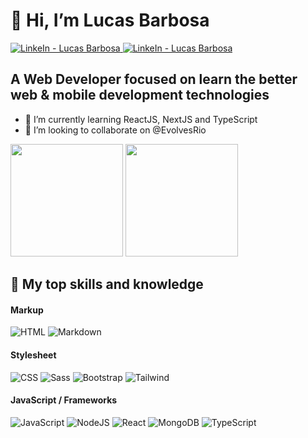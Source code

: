 # 👋 Hi, I’m Lucas Barbosa
<a href="https://www.linkedin.com/in/lucasbpereira/" target="_blank" >
  <img src="https://img.shields.io/badge/-Lucas%20Barbosa-0194DD?style=flat-square&logo=Linkedin&logoColor=white/" alt="LinkeIn - Lucas Barbosa" />
</a>
<a href="mailto:lucasbpereira97@gmail.com" target="_blank" >
  <img src="https://img.shields.io/badge/-lucasbpereira97@gmail.com-0194DD?style=flat-square&logo=Gmail&logoColor=white" alt="LinkeIn - Lucas Barbosa" />
</a>

## A Web Developer focused on learn the better web & mobile development technologies
- 🌱 I’m currently learning ReactJS, NextJS and TypeScript
- 💞️ I’m looking to collaborate on @EvolvesRio

<div>
  <img height="180em" src="https://github-readme-stats.vercel.app/api?username=lucasbpereira&show_icons=true&theme=algolia" />
  <img height="180em" src="https://github-readme-stats.vercel.app/api/top-langs/?username=lucasbpereira&layout=compact&theme=algolia" />
</div>

## 📘 My top skills and knowledge
<div>
  
  #### Markup
  <img src="https://img.shields.io/badge/HTML5-E34F26?style=for-the-badge&logo=html5&logoColor=white" alt="HTML" />
  <img src="https://img.shields.io/badge/Markdown-000000?style=for-the-badge&logo=markdown&logoColor=white" alt="Markdown" />
  
  #### Stylesheet 
  <img src="https://img.shields.io/badge/CSS3-1572B6?style=for-the-badge&logo=css3&logoColor=white" alt="CSS" />
  <img src="https://img.shields.io/badge/Sass-CC6699?style=for-the-badge&logo=sass&logoColor=white" alt="Sass" />
  <img src="https://img.shields.io/badge/Bootstrap-563D7C?style=for-the-badge&logo=bootstrap&logoColor=white" alt="Bootstrap" />
  <img src="https://img.shields.io/badge/Tailwind_CSS-38B2AC?style=for-the-badge&logo=tailwind-css&logoColor=white" alt="Tailwind" />
  
  #### JavaScript / Frameworks
  <img src="https://img.shields.io/badge/JavaScript-F7DF1E?style=for-the-badge&logo=javascript&logoColor=black" alt="JavaScript" />
  <img src="https://img.shields.io/badge/Node.js-43853D?style=for-the-badge&logo=node.js&logoColor=white" alt="NodeJS" />
  <img src="https://img.shields.io/badge/React-20232A?style=for-the-badge&logo=react&logoColor=61DAFB" alt="React" />
  <img src="https://img.shields.io/badge/MongoDB-4EA94B?style=for-the-badge&logo=mongodb&logoColor=white" alt="MongoDB" />
  <img src="https://img.shields.io/badge/TypeScript-007ACC?style=for-the-badge&logo=typescript&logoColor=white" alt="TypeScript" />

</div>
